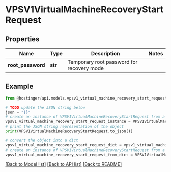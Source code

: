 # VPSV1VirtualMachineRecoveryStartRequest


## Properties

Name | Type | Description | Notes
------------ | ------------- | ------------- | -------------
**root_password** | **str** | Temporary root password for recovery mode | 

## Example

```python
from @hostinger/api.models.vpsv1_virtual_machine_recovery_start_request import VPSV1VirtualMachineRecoveryStartRequest

# TODO update the JSON string below
json = "{}"
# create an instance of VPSV1VirtualMachineRecoveryStartRequest from a JSON string
vpsv1_virtual_machine_recovery_start_request_instance = VPSV1VirtualMachineRecoveryStartRequest.from_json(json)
# print the JSON string representation of the object
print(VPSV1VirtualMachineRecoveryStartRequest.to_json())

# convert the object into a dict
vpsv1_virtual_machine_recovery_start_request_dict = vpsv1_virtual_machine_recovery_start_request_instance.to_dict()
# create an instance of VPSV1VirtualMachineRecoveryStartRequest from a dict
vpsv1_virtual_machine_recovery_start_request_from_dict = VPSV1VirtualMachineRecoveryStartRequest.from_dict(vpsv1_virtual_machine_recovery_start_request_dict)
```
[[Back to Model list]](../README.md#documentation-for-models) [[Back to API list]](../README.md#documentation-for-api-endpoints) [[Back to README]](../README.md)


